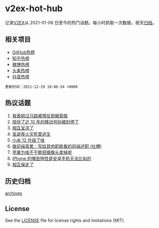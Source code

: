 # v2ex-hot-hub

 记录[V2EX](https://www.v2ex.com/)从 2021-01-06 日至今的热门话题。每小时抓取一次数据，按天[归档](archives)。
 
 ## 相关项目

- [GitHub热榜](https://github.com/lonnyzhang423/github-hot-hub)
- [知乎热榜](https://github.com/lonnyzhang423/zhihu-hot-hub)
- [微博热榜](https://github.com/lonnyzhang423/weibo-hot-hub)
- [头条热榜](https://github.com/lonnyzhang423/toutiao-hot-hub)
- [抖音热榜](https://github.com/lonnyzhang423/douyin-hot-hub)


 `更新时间：2021-12-29 18:06:54 +0800`

## 热议话题

1. [我表姐过马路被撞反倒被索赔](https://www.v2ex.com/t/825024)
1. [陪伴了近 10 年的移动号码被封停了](https://www.v2ex.com/t/824995)
1. [相互宝凉了](https://www.v2ex.com/t/824980)
1. [圣诞夜火灾死里逃生](https://www.v2ex.com/t/824977)
1. [小米 12 升级了啥](https://www.v2ex.com/t/825025)
1. [做前端真累：写给其他职能看的前端述职 (吐槽)](https://www.v2ex.com/t/825010)
1. [苹果为啥不干脆把摄像头拿掉呢](https://www.v2ex.com/t/825072)
1. [iPhone 的哪些特性是安卓手机无法比拟的](https://www.v2ex.com/t/825098)
1. [相互保走了](https://www.v2ex.com/t/825012)

## 历史归档

[archives](archives)

## License

See the [LICENSE](LICENSE) file for license rights and limitations (MIT).
